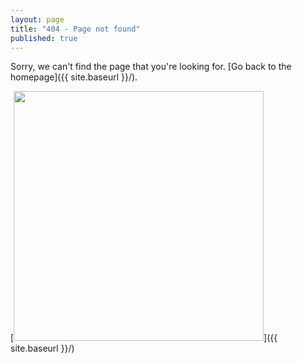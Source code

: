 ```yaml
---
layout: page
title: "404 - Page not found"
published: true
---
```


Sorry, we can't find the page that you're looking for. [Go back to the homepage]({{ site.baseurl }}/).

[<img src="{{ site.baseurl }}/images/404.jpg" style="width: 400px;"/>]({{ site.baseurl }}/)